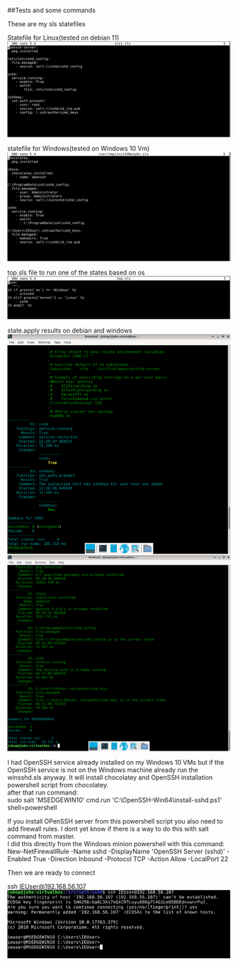 ##Tests and some commands

These are my sls statefiles  

Statefile for Linux(tested on debian 11)
![screenshot](screenshots/sshd.png)

statefile for Windows(tested on Windows 10 Vm)
![screenshot](screenshots/winsshd.png)

top.sls file to run one of the states based on os
![screenshot](screenshots/top.png)

state.apply results on debian and windows
![screenshot](screenshots/t001.png)
![screenshot](screenshots/Windows.png)

I had OpenSSH service already installed on my Windows 10 VMs but if the OpenSSH service is not on the Windows machine already run the winsshd.sls anyway. It will install chocolatey and OpenSSH installation powershell script from chocolatey.  
after that run command:  
sudo salt 'MSEDGEWIN10' cmd.run 'C:\OpenSSH-Win64\install-sshd.ps1' shell=powershell

If you install OPenSSH server from this powershell script you also need to add firewall rules. I dont yet know if there is a way to do this with salt command from master.  
I did this directly from the Windows minion powershell with this command:  
New-NetFirewallRule -Name sshd -DisplayName 'OpenSSH Server (sshd)' -Enabled True -Direction Inbound -Protocol TCP -Action Allow -LocalPort 22

Then we are ready to connect  

ssh IEUser@192.168.56.107  
![screenshot](screenshots/SSHWin.png)
